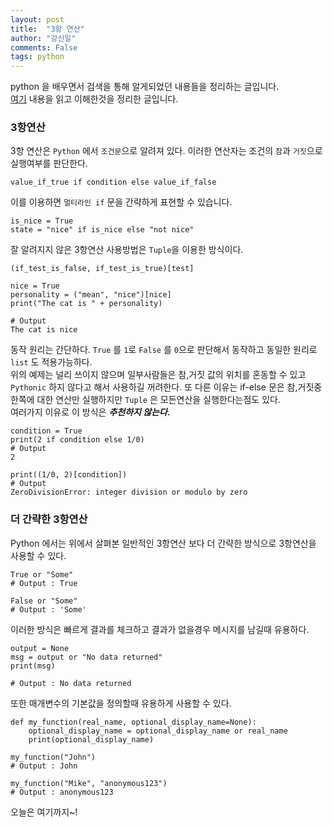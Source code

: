 ```yaml
---
layout: post
title:  "3항 연산"
author: "강신일"
comments: False
tags: python
---
```

python 을 배우면서 검색을 통해 알게되었던 내용들을 정리하는 글입니다.<br>
[여기](https://book.pythontips.com/en/latest/ternary_operators.html) 내용을 읽고 이해한것을 정리한 글입니다.

### 3항연산
3항 연산은 `Python` 에서 `조건문`으로 알려져 있다. 이러한 연산자는 조건의 `참`과 `거짓`으로 실행여부를 판단한다.

```
value_if_true if condition else value_if_false
```

이를 이용하면 `멀티라인 if` 문을 간략하게 표현할 수 있습니다.
```
is_nice = True
state = "nice" if is_nice else "not nice"
```

잘 알려지지 않은 3항연산 사용방법은 `Tuple`을 이용한 방식이다.
```
(if_test_is_false, if_test_is_true)[test]
```

```
nice = True
personality = ("mean", "nice")[nice]
print("The cat is " + personality)

# Output
The cat is nice
```
동작 원리는 간단하다. `True` 를 `1`로 `False` 를 `0`으로 판단해서 동작하고 동일한 원리로 `list` 도 적용가능하다.<br>
위의 예제는 널리 쓰이지 않으며 일부사람들은 참,거짓 값의 위치를 혼동할 수 있고 `Pythonic` 하지 않다고 해서 사용하길 꺼려한다.
또 다른 이유는 if-else 문은 참,거짓중 한쪽에 대한 연산만 실행하지만 `Tuple` 은 모든연산을 실행한다는점도 있다. <br>
여러가지 이유로 이 방식은 ***추천하지 않는다.***

```
condition = True
print(2 if condition else 1/0)
# Output
2

print((1/0, 2)[condition])
# Output
ZeroDivisionError: integer division or modulo by zero
```

### 더 간략한 3항연산
Python 에서는 위에서 살펴본 일반적인 3항연산 보다 더 간략한 방식으로 3항연산을 사용할 수 있다.

```
True or "Some"
# Output : True

False or "Some"
# Output : 'Some'
```
이러한 방식은 빠르게 결과를 체크하고 결과가 없을경우 메시지를 남길때 유용하다.

```
output = None
msg = output or "No data returned"
print(msg)

# Output : No data returned
```

또한 매개변수의 기본값을 정의할때 유용하게 사용할 수 있다.
```
def my_function(real_name, optional_display_name=None):
    optional_display_name = optional_display_name or real_name
    print(optional_display_name)

my_function("John")
# Output : John

my_function("Mike", "anonymous123")
# Output : anonymous123
```

오늘은 여기까지~!
